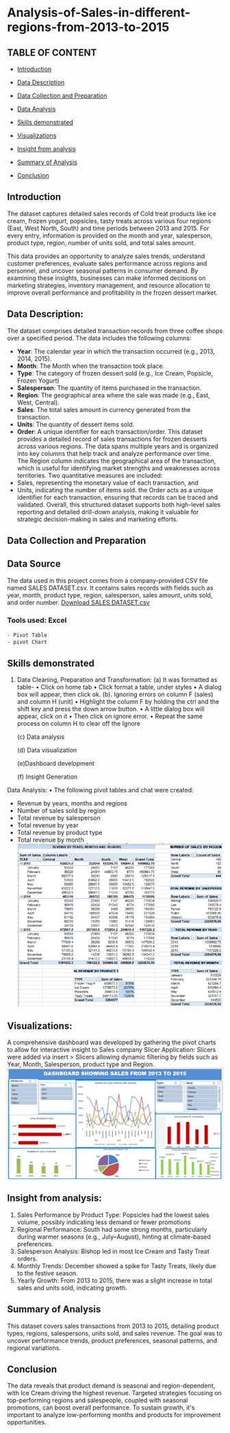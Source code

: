 # Analysis-of-Sales-in-different-regions-from-2013-to-2015

## TABLE OF CONTENT

- [Introduction](#Introduction)

- [Data Description](#Data-Description)

- [Data Collection and Preparation](#Data-Collection-and-Preparation)

- [Data Analysis](#Data-Analysis)

- [Skills demonstrated](#Skills-demonstrated)

- [Visualizations](#Visualizations)

- [Insight from analysis](#Insight-from-analysis)

- [Summary of Analysis](#Summary-of-Analysis)

- [Conclusion](#Conclusion)

## Introduction
The dataset captures detailed sales records of Cold treat products like ice cream, frozen yogurt, popsicles, tasty treats across various four regions (East, West North, South) and time periods between 2013 and 2015.
For every entry, information is provided on the month and year, salesperson, product type, region, number of units sold, and total sales amount.

This data provides an opportunity to analyze sales trends, understand customer preferences, evaluate sales performance across regions and personnel, and uncover seasonal patterns in consumer demand. By examining these insights, businesses can make informed decisions on marketing strategies, inventory management, and resource allocation to improve overall performance and profitability in the frozen dessert market.
## Data Description: 
The dataset comprises detailed transaction records from three coffee shops over a specified period. The data includes the following columns: 
 -  **Year**: The calendar year in which the transaction occurred (e.g., 2013, 2014, 2015).
 - **Month**: The Month when the transaction took place. 
 - **Type**: The category of frozen dessert sold (e.g., Ice Cream, Popsicle, Frozen Yogurt) 
 - **Salesperson**: The quantity of items purchased in the transaction. 
 - **Region**: The geographical area where the sale was made (e.g., East, West, Central).
 - **Sales**: The total sales amount in currency generated from the transaction.
 - **Units**: The quantity of dessert items sold. 
 - **Order**: A unique identifier for each transaction/order.
This dataset provides a detailed record of sales transactions for frozen desserts across various regions. The data spans multiple years and is organized into key columns that help track and analyze performance over time. The Region column indicates the geographical area of the transaction, which is useful for identifying market strengths and weaknesses across territories. Two quantitative measures are included:
 - Sales, representing the monetary value of each transaction, and
 - Units, indicating the number of items sold.
the Order acts as a unique identifier for each transaction, ensuring that records can be traced and validated. 
Overall, this structured dataset supports both high-level sales reporting and detailed drill-down analysis, making it valuable for strategic decision-making in sales and marketing efforts.

## Data Collection and Preparation
## Data Source
The data used in this project comes from a company-provided CSV file named SALES DATASET.csv. It contains sales records with fields such as year, month, product type, region, salesperson, sales amount, units sold, and order number.
[Download SALES DATASET.csv](SALES_RAW_DATA.xlsx)

### Tools used: Excel
    - Pivot Table
    - pivot Chart

## Skills demonstrated
1. Data Cleaning, Preparation  and Transformation:
   (a)  It was formatted as table-
•	Click on home tab
•	Click format a table, under styles
•	A dialog box will appear, then click ok.
  (b). Ignoring errors on column F (sales) and column H (unit) 
•	Highlight the column F by holding the ctrl and the shift key and press the down arrow button.
•	A little dialog box will appear, click on it 
•	Then click on ignore error.
•	Repeat the same process on column H to clear off the Ignore

   (c) Data analysis

   (d) Data visualization 
  
    (e)Dashboard development 
 
    (f) Insight Generation 

Data Analysis:
•	The following pivot tables and chat were created:
-	Revenue by years, months and regions
-	Number of sales sold by region
- Total revenue by salesperson
-	Total revenue by year
-	Total revenue by product type
-	Total revenue by month
![PivotTable](SALES_PivotTable.PNG)



## Visualizations:
A comprehensive dashboard was developed by gathering the pivot charts to allow for interactive insight to Sales company
Slicer Application: Slicers were added via insert > Slicers allowing dynamic filtering by fields such as Year, Month, Salesperson, product type and Region. 
![SALES_DASHBOAD](SALES_DASHBOAD.PNG)




## Insight from analysis:
1. Sales Performance by Product Type: Popsicles had the lowest sales volume, possibly indicating less demand or fewer promotions
2. Regional Performance: South had some strong months, particularly during warmer seasons (e.g., July–August), hinting at climate-based preferences.
3. Salesperson Analysis: Bishop led in most Ice Cream and Tasty Treat orders.
4. Monthly Trends: December showed a spike for Tasty Treats, likely due to the festive season.
5. Yearly Growth: From 2013 to 2015, there was a slight increase in total sales and units sold, indicating growth.
   
## Summary of Analysis
This dataset covers sales transactions from 2013 to 2015, detailing product types, regions, salespersons, units sold, and sales revenue. The goal was to uncover performance trends, product preferences, seasonal patterns, and regional variations.

## Conclusion
The data reveals that product demand is seasonal and region-dependent, with Ice Cream driving the highest revenue. Targeted strategies focusing on top-performing regions and salespeople, coupled with seasonal promotions, can boost overall performance. To sustain growth, it's important to analyze low-performing months and products for improvement opportunities.

